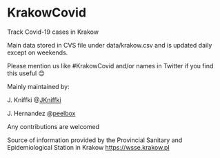 # KrakowCovid
Track Covid-19 cases in Krakow

Main data stored in CVS file under data/krakow.csv and is updated daily except on weekends. 

Please mention us like #KrakowCovid and/or names in Twitter if you find this useful :blush:

Mainly maintained by: 

J. Kniffki @[JKniffki](https://twitter.com/JKniffki)

J. Hernandez @[peelbox](https://twitter.com/peelbox)
 
Any contributions are welcomed

Source of information provided by the Provincial Sanitary and Epidemiological Station in Krakow  https://wsse.krakow.pl
